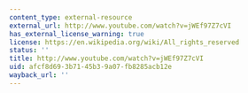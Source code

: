 ```yaml
---
content_type: external-resource
external_url: http://www.youtube.com/watch?v=jWEf97Z7cVI
has_external_license_warning: true
license: https://en.wikipedia.org/wiki/All_rights_reserved
status: ''
title: http://www.youtube.com/watch?v=jWEf97Z7cVI
uid: afcf8d69-3b71-45b3-9a07-fb8285acb12e
wayback_url: ''
---
```

